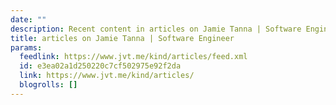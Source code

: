 ```yaml
---
date: ""
description: Recent content in articles on Jamie Tanna | Software Engineer
title: articles on Jamie Tanna | Software Engineer
params:
  feedlink: https://www.jvt.me/kind/articles/feed.xml
  id: e3ea02a1d250220c7cf502975e92f2da
  link: https://www.jvt.me/kind/articles/
  blogrolls: []
---
```

